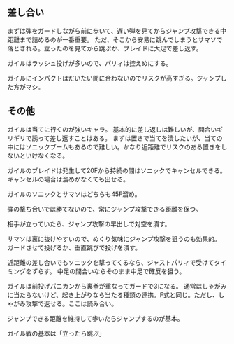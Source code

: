 ## 差し合い

まずは弾をガードしながら前に歩いて、遅い弾を見てからジャンプ攻撃できる中距離まで詰めるのが一番重要。
ただ、そこから安易に跳んでしまうとサマソで落とされる。立ったのを見てから跳ぶか、ブレイドに大足で差し返す。

ガイルはラッシュ投げが多いので、パリィは控えめにする。

ガイルにインパクトはだいたい間に合わないのでリスクが高すぎる。ジャンプした方がマシ。

## その他

ガイルは当てに行くのが強いキャラ。
基本的に差し返しは難しいが、間合いギリギリで誘って差し返すことはある。
まずは置きで当てを潰したいが、当ての中にはソニックブームもあるので難しい。かなり近距離でリスクのある置きをしないといけなくなる。

ガイルのブレイドは発生して20Fから持続の間はソニックでキャンセルできる。キャンセルの場合は溜めがなくても出せる。

ガイルのソニックとサマソはどちらも45F溜め。

弾の撃ち合いでは勝てないので、常にジャンプ攻撃できる距離を保つ。

相手が立っていたら、ジャンプ攻撃の早出しで対空を潰す。

サマソは裏に抜けやすいので、めくり気味にジャンプ攻撃を狙うのも効果的。
ガードさせて投げるか、垂直跳びで投げを潰す。

近距離の差し合いでもソニックを撃ってくるなら、ジャストパリィで受けてタイミングをずらす。
中足の間合いならそのまま中足で確反を狙う。

ガイルは前投げパニカンから裏拳が重なってガードで3になる。
通常はしゃがみに当たらないけど、起き上がりなら当たる種類の連携。F式と同じ。ただし、しゃがみ攻撃で返せる。ここは読み合い。

ジャンプできる距離を維持して歩いたらジャンプするのが基本。

ガイル戦の基本は「立ったら跳ぶ」
